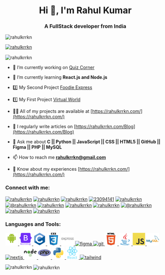 <h1 align="center">Hi 👋, I'm Rahul Kumar</h1>
<h3 align="center">A FullStack developer from India</h3>

<p align="left"> <img src="https://komarev.com/ghpvc/?username=rahulkrrkn&label=Profile%20views&color=0e75b6&style=flat" alt="rahulkrrkn" /> </p>

<p align="left"> <a href="https://github.com/ryo-ma/github-profile-trophy"><img src="https://github-profile-trophy.vercel.app/?username=rahulkrrkn" alt="rahulkrrkn" /></a> </p>

<p><img align="center" src="https://github-readme-streak-stats.herokuapp.com/?user=rahulkrrkn&" alt="rahulkrrkn" /></p>


- 🔭 I’m currently working on [Quiz Corner](https://rahulkrrkn.com/Quiz_Corner/)

- 🌱 I’m currently learning **React.js and Node.js**

- 2️⃣ My Second Project [Foodie Express](https://rahulkrrkn.com/Foodie_Express/)

- 1️⃣ My First Project [Virtual World](https://rahulkrrkn.com/Virtual_World/)

- 👨‍💻 All of my projects are available at [https://rahulkrrkn.com/](https://rahulkrrkn.com/)

- 📝 I regularly write articles on [https://rahulkrrkn.com/Blog](https://rahulkrrkn.com/Blog)

- 💬 Ask me about **C || Python || JavaScript || CSS || HTML5 || GitHub || Figma || PHP || MySQL**

- 📫 How to reach me **rahulkrrkn@gmail.com**

- 📄 Know about my experiences [https://rahulkrrkn.com/](https://rahulkrrkn.com/)

<h3 align="left">Connect with me:</h3>
<p align="left">
<a href="https://dev.to/rahulkrrkn" target="blank"><img align="center" src="https://raw.githubusercontent.com/rahuldkjain/github-profile-readme-generator/master/src/images/icons/Social/devto.svg" alt="rahulkrrkn" height="30" width="40" /></a>
<a href="https://twitter.com/rahulkrrkn" target="blank"><img align="center" src="https://raw.githubusercontent.com/rahuldkjain/github-profile-readme-generator/master/src/images/icons/Social/twitter.svg" alt="rahulkrrkn" height="30" width="40" /></a>
<a href="https://linkedin.com/in/rahulkrrkn" target="blank"><img align="center" src="https://raw.githubusercontent.com/rahuldkjain/github-profile-readme-generator/master/src/images/icons/Social/linked-in-alt.svg" alt="rahulkrrkn" height="30" width="40" /></a>
<a href="https://stackoverflow.com/users/23094141" target="blank"><img align="center" src="https://raw.githubusercontent.com/rahuldkjain/github-profile-readme-generator/master/src/images/icons/Social/stack-overflow.svg" alt="23094141" height="30" width="40" /></a>
<a href="https://instagram.com/rahulkrrkn" target="blank"><img align="center" src="https://raw.githubusercontent.com/rahuldkjain/github-profile-readme-generator/master/src/images/icons/Social/instagram.svg" alt="rahulkrrkn" height="30" width="40" /></a>
<a href="https://www.youtube.com/c/@rahulkrrkn" target="blank"><img align="center" src="https://raw.githubusercontent.com/rahuldkjain/github-profile-readme-generator/master/src/images/icons/Social/youtube.svg" alt="@rahulkrrkn" height="30" width="40" /></a>
<a href="https://www.hackerrank.com/rahulkrrkn" target="blank"><img align="center" src="https://raw.githubusercontent.com/rahuldkjain/github-profile-readme-generator/master/src/images/icons/Social/hackerrank.svg" alt="rahulkrrkn" height="30" width="40" /></a>
<a href="https://codeforces.com/profile/rahulkrrkn" target="blank"><img align="center" src="https://raw.githubusercontent.com/rahuldkjain/github-profile-readme-generator/master/src/images/icons/Social/codeforces.svg" alt="rahulkrrkn" height="30" width="40" /></a>
<a href="https://www.leetcode.com/rahulkrrkn" target="blank"><img align="center" src="https://raw.githubusercontent.com/rahuldkjain/github-profile-readme-generator/master/src/images/icons/Social/leet-code.svg" alt="rahulkrrkn" height="30" width="40" /></a>
<a href="https://www.hackerearth.com/@rahulkrrkn" target="blank"><img align="center" src="https://raw.githubusercontent.com/rahuldkjain/github-profile-readme-generator/master/src/images/icons/Social/hackerearth.svg" alt="@rahulkrrkn" height="30" width="40" /></a>
<a href="https://auth.geeksforgeeks.org/user/rahulkrrkn" target="blank"><img align="center" src="https://raw.githubusercontent.com/rahuldkjain/github-profile-readme-generator/master/src/images/icons/Social/geeks-for-geeks.svg" alt="rahulkrrkn" height="30" width="40" /></a>
<a href="https://discord.gg/rahulkrrkn" target="blank"><img align="center" src="https://raw.githubusercontent.com/rahuldkjain/github-profile-readme-generator/master/src/images/icons/Social/discord.svg" alt="rahulkrrkn" height="30" width="40" /></a>
</p>

<h3 align="left">Languages and Tools:</h3>
<p align="left"> <a href="https://developer.android.com" target="_blank" rel="noreferrer"> <img src="https://raw.githubusercontent.com/devicons/devicon/master/icons/android/android-original-wordmark.svg" alt="android" width="40" height="40"/> </a> <a href="https://getbootstrap.com" target="_blank" rel="noreferrer"> <img src="https://raw.githubusercontent.com/devicons/devicon/master/icons/bootstrap/bootstrap-plain-wordmark.svg" alt="bootstrap" width="40" height="40"/> </a> <a href="https://www.cprogramming.com/" target="_blank" rel="noreferrer"> <img src="https://raw.githubusercontent.com/devicons/devicon/master/icons/c/c-original.svg" alt="c" width="40" height="40"/> </a> <a href="https://www.w3schools.com/css/" target="_blank" rel="noreferrer"> <img src="https://raw.githubusercontent.com/devicons/devicon/master/icons/css3/css3-original-wordmark.svg" alt="css3" width="40" height="40"/> </a> <a href="https://expressjs.com" target="_blank" rel="noreferrer"> <img src="https://raw.githubusercontent.com/devicons/devicon/master/icons/express/express-original-wordmark.svg" alt="express" width="40" height="40"/> </a> <a href="https://www.figma.com/" target="_blank" rel="noreferrer"> <img src="https://www.vectorlogo.zone/logos/figma/figma-icon.svg" alt="figma" width="40" height="40"/> </a> <a href="https://git-scm.com/" target="_blank" rel="noreferrer"> <img src="https://www.vectorlogo.zone/logos/git-scm/git-scm-icon.svg" alt="git" width="40" height="40"/> </a> <a href="https://www.w3.org/html/" target="_blank" rel="noreferrer"> <img src="https://raw.githubusercontent.com/devicons/devicon/master/icons/html5/html5-original-wordmark.svg" alt="html5" width="40" height="40"/> </a> <a href="https://www.java.com" target="_blank" rel="noreferrer"> <img src="https://raw.githubusercontent.com/devicons/devicon/master/icons/java/java-original.svg" alt="java" width="40" height="40"/> </a> <a href="https://developer.mozilla.org/en-US/docs/Web/JavaScript" target="_blank" rel="noreferrer"> <img src="https://raw.githubusercontent.com/devicons/devicon/master/icons/javascript/javascript-original.svg" alt="javascript" width="40" height="40"/> </a> <a href="https://www.mysql.com/" target="_blank" rel="noreferrer"> <img src="https://raw.githubusercontent.com/devicons/devicon/master/icons/mysql/mysql-original-wordmark.svg" alt="mysql" width="40" height="40"/> </a> <a href="https://nextjs.org/" target="_blank" rel="noreferrer"> <img src="https://cdn.worldvectorlogo.com/logos/nextjs-2.svg" alt="nextjs" width="40" height="40"/> </a> <a href="https://nodejs.org" target="_blank" rel="noreferrer"> <img src="https://raw.githubusercontent.com/devicons/devicon/master/icons/nodejs/nodejs-original-wordmark.svg" alt="nodejs" width="40" height="40"/> </a> <a href="https://www.php.net" target="_blank" rel="noreferrer"> <img src="https://raw.githubusercontent.com/devicons/devicon/master/icons/php/php-original.svg" alt="php" width="40" height="40"/> </a> <a href="https://www.python.org" target="_blank" rel="noreferrer"> <img src="https://raw.githubusercontent.com/devicons/devicon/master/icons/python/python-original.svg" alt="python" width="40" height="40"/> </a> <a href="https://reactjs.org/" target="_blank" rel="noreferrer"> <img src="https://raw.githubusercontent.com/devicons/devicon/master/icons/react/react-original-wordmark.svg" alt="react" width="40" height="40"/> </a> <a href="https://tailwindcss.com/" target="_blank" rel="noreferrer"> <img src="https://www.vectorlogo.zone/logos/tailwindcss/tailwindcss-icon.svg" alt="tailwind" width="40" height="40"/> </a> </p>

<p><img align="left" src="https://github-readme-stats.vercel.app/api/top-langs?username=rahulkrrkn&show_icons=true&locale=en&layout=compact" alt="rahulkrrkn" /></p>

<p> </p>

<p>&nbsp;<img align="center" src="https://github-readme-stats.vercel.app/api?username=rahulkrrkn&show_icons=true&locale=en" alt="rahulkrrkn" /></p>


